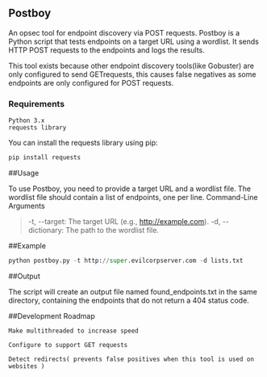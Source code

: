 ## Postboy

An opsec tool for endpoint discovery via POST requests. Postboy is a Python script that tests endpoints on a target URL using a wordlist. It sends HTTP POST requests to the endpoints and logs the results.

This tool exists because other endpoint discovery tools(like Gobuster) are only configured to send GETrequests, this causes false negatives as some endpoints are only configured for POST requests.

### Requirements

    Python 3.x
    requests library

You can install the requests library using pip:

```bash
pip install requests
```
##Usage

To use Postboy, you need to provide a target URL and a wordlist file. The wordlist file should contain a list of endpoints, one per line.
Command-Line Arguments

> -t, --target: The target URL (e.g., http://example.com).
> -d, --dictionary: The path to the wordlist file.

##Example
```python
python postboy.py -t http://super.evilcorpserver.com -d lists.txt
```
##Output

The script will create an output file named found_endpoints.txt in the same directory, containing the endpoints that do not return a 404 status code.

##Development Roadmap

    Make multithreaded to increase speed

    Configure to support GET requests

    Detect redirects( prevents false positives when this tool is used on websites )
